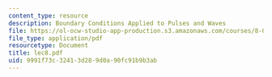 ```yaml
---
content_type: resource
description: Boundary Conditions Applied to Pulses and Waves
file: https://ol-ocw-studio-app-production.s3.amazonaws.com/courses/8-03-physics-iii-spring-2003/9991f73c32413d289d0a90fc91b9b3ab_lec8.pdf
file_type: application/pdf
resourcetype: Document
title: lec8.pdf
uid: 9991f73c-3241-3d28-9d0a-90fc91b9b3ab
---
```

